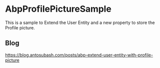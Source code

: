 # AbpProfilePictureSample
 This is a sample to Extend the User Entity and a new property to store the Profile picture.
 
 ## Blog

<https://blog.antosubash.com/posts/abp-extend-user-entity-with-profile-picture>
